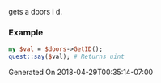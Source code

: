 gets a doors i d.
### Example

```perl
my $val = $doors->GetID();
quest::say($val); # Returns uint
```


Generated On 2018-04-29T00:35:14-07:00